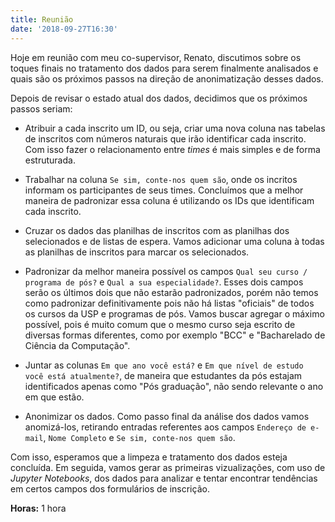 ```yaml
---
title: Reunião
date: '2018-09-27T16:30'
---
```


Hoje em reunião com meu co-supervisor, Renato, discutimos sobre os toques finais no tratamento dos dados para serem finalmente analisados e quais são os próximos passos na direção de anonimatização desses dados.

Depois de revisar o estado atual dos dados, decidimos que os próximos passos seriam:

- Atribuir a cada inscrito um ID, ou seja, criar uma nova coluna nas tabelas de inscritos com números naturais que irão identificar cada inscrito. Com isso fazer o relacionamento entre _times_ é mais simples e de forma estruturada.

- Trabalhar na coluna `Se sim, conte-nos quem são`, onde os incritos informam os participantes de seus times. Concluímos que a melhor maneira de padronizar essa coluna é utilizando os IDs que identificam cada inscrito.

- Cruzar os dados das planilhas de inscritos com as planilhas dos selecionados e de listas de espera. Vamos adicionar uma coluna à todas as planilhas de inscritos para marcar os selecionados.

- Padronizar da melhor maneira possível os campos `Qual seu curso / programa de pós?` e `Qual a sua especialidade?`. Esses dois campos serão os últimos dois que não estarão padronizados, porém não temos como padronizar definitivamente pois não há listas "oficiais" de todos os cursos da USP e programas de pós. Vamos buscar agregar o máximo possível, pois é muito comum que o mesmo curso seja escrito de diversas formas diferentes, como por exemplo "BCC" e "Bacharelado de Ciência da Computação".

- Juntar as colunas `Em que ano você está?` e `Em que nível de estudo você está atualmente?`, de maneira que estudantes da pós estajam identificados apenas como "Pós graduação", não sendo relevante o ano em que estão.

- Anonimizar os dados. Como passo final da análise dos dados vamos anomizá-los, retirando entradas referentes aos campos `Endereço de e-mail`, `Nome Completo` e `Se sim, conte-nos quem são`.

Com isso, esperamos que a limpeza e tratamento dos dados esteja concluída. Em seguida, vamos gerar as primeiras vizualizações, com uso de _Jupyter Notebooks_, dos dados para analizar e tentar encontrar tendências em certos campos dos formulários de inscrição.

**Horas:** 1 hora

